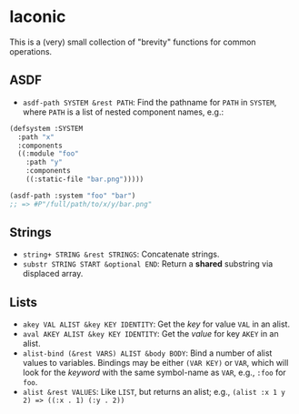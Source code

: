 # laconic

This is a (very) small collection of "brevity" functions for common
operations.

## ASDF

* `asdf-path SYSTEM &rest PATH`: Find the pathname for `PATH` in
  `SYSTEM`, where `PATH` is a list of nested component names, e.g.:

```lisp
(defsystem :SYSTEM
  :path "x"
  :components
  ((:module "foo"
    :path "y"
    :components
    ((:static-file "bar.png")))))

(asdf-path :system "foo" "bar")
;; => #P"/full/path/to/x/y/bar.png"
```

## Strings

* `string+ STRING &rest STRINGS`: Concatenate strings.
* `substr STRING START &optional END`: Return a **shared** substring
  via displaced array.

## Lists

* `akey VAL ALIST &key KEY IDENTITY`: Get the *key* for value `VAL` in
  an alist.
* `aval AKEY ALIST &key KEY IDENTITY`: Get the *value* for key `AKEY`
  in an alist.
* `alist-bind (&rest VARS) ALIST &body BODY`: Bind a number of alist
  values to variables.  Bindings may be either `(VAR KEY)` or `VAR`,
  which will look for the *keyword* with the same symbol-name as
  `VAR`, e.g., `:foo` for `foo`.
* `alist &rest VALUES`: Like `LIST`, but returns an alist; e.g.,
  `(alist :x 1 y 2) => ((:x . 1) (:y . 2))`

